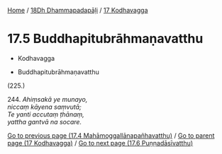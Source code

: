 
[Home](/) / [18Dh Dhammapadapāḷi](...md) / [17 Kodhavagga](../18Dh/17.md)

# 17.5 Buddhapitubrāhmaṇavatthu

* Kodhavagga

* Buddhapitubrāhmaṇavatthu

(225.)

244\. _Ahiṃsakā ye munayo,_  
_niccaṃ kāyena saṃvutā;_  
_Te yanti accutaṃ ṭhānaṃ,_  
_yattha gantvā na socare._  


[Go to previous page (17.4 Mahāmoggallānapañhavatthu)](17.4.md) / [Go to parent page (17 Kodhavagga)](../18Dh/17.md) / [Go to next page (17.6 Puṇṇadāsīvatthu)](17.6.md)


